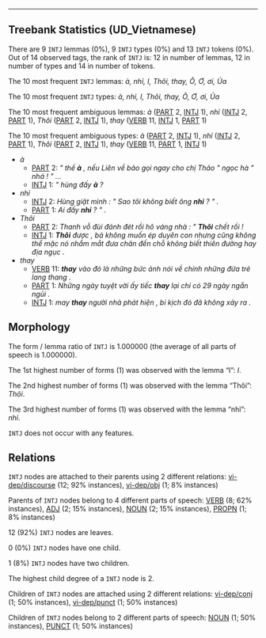 

--------------------------------------------------------------------------------

## Treebank Statistics (UD_Vietnamese)

There are 9 `INTJ` lemmas (0%), 9 `INTJ` types (0%) and 13 `INTJ` tokens (0%).
Out of 14 observed tags, the rank of `INTJ` is: 12 in number of lemmas, 12 in number of types and 14 in number of tokens.

The 10 most frequent `INTJ` lemmas: <em>à, nhỉ, I, Thôi, thay, Ô, Ơ, ơi, Ủa</em>

The 10 most frequent `INTJ` types:  <em>à, nhỉ, I, Thôi, thay, Ô, Ơ, ơi, Ủa</em>

The 10 most frequent ambiguous lemmas: <em>à</em> ([PART]() 2, [INTJ]() 1), <em>nhỉ</em> ([INTJ]() 2, [PART]() 1), <em>Thôi</em> ([PART]() 2, [INTJ]() 1), <em>thay</em> ([VERB]() 11, [INTJ]() 1, [PART]() 1)

The 10 most frequent ambiguous types:  <em>à</em> ([PART]() 2, [INTJ]() 1), <em>nhỉ</em> ([INTJ]() 2, [PART]() 1), <em>Thôi</em> ([PART]() 2, [INTJ]() 1), <em>thay</em> ([VERB]() 11, [PART]() 1, [INTJ]() 1)


* <em>à</em>
  * [PART]() 2: <em>" thế <b>à</b> , nếu Liên về bảo gọi ngay cho chị Thảo " ngọc hà " nhá ! " ...</em>
  * [INTJ]() 1: <em>" hùng đấy <b>à</b> ?</em>
* <em>nhỉ</em>
  * [INTJ]() 2: <em>Hùng giật mình : " Sao tôi không biết ông <b>nhỉ</b> ? " .</em>
  * [PART]() 1: <em>Ai đấy <b>nhỉ</b> ? " .</em>
* <em>Thôi</em>
  * [PART]() 2: <em>Thanh vỗ đùi đánh đét rồi hô váng nhà : " <b>Thôi</b> chết rồi !</em>
  * [INTJ]() 1: <em><b>Thôi</b> được , bà không muốn ép duyên con nhưng cũng không thể mặc nó nhắm mắt đưa chân đến chỗ không biết thiên đường hay địa ngục .</em>
* <em>thay</em>
  * [VERB]() 11: <em><b>thay</b> vào đó là những bức ảnh nói về chính những đứa trẻ lang thang .</em>
  * [PART]() 1: <em>Những ngày tuyệt vời ấy tiếc <b>thay</b> lại chỉ có 29 ngày ngắn ngủi .</em>
  * [INTJ]() 1: <em>may <b>thay</b> người nhà phát hiện , bi kịch đó đã không xảy ra .</em>

## Morphology

The form / lemma ratio of `INTJ` is 1.000000 (the average of all parts of speech is 1.000000).

The 1st highest number of forms (1) was observed with the lemma “I”: <em>I</em>.

The 2nd highest number of forms (1) was observed with the lemma “Thôi”: <em>Thôi</em>.

The 3rd highest number of forms (1) was observed with the lemma “nhỉ”: <em>nhỉ</em>.

`INTJ` does not occur with any features.


## Relations

`INTJ` nodes are attached to their parents using 2 different relations: [vi-dep/discourse]() (12; 92% instances), [vi-dep/obj]() (1; 8% instances)

Parents of `INTJ` nodes belong to 4 different parts of speech: [VERB]() (8; 62% instances), [ADJ]() (2; 15% instances), [NOUN]() (2; 15% instances), [PROPN]() (1; 8% instances)

12 (92%) `INTJ` nodes are leaves.

0 (0%) `INTJ` nodes have one child.

1 (8%) `INTJ` nodes have two children.

The highest child degree of a `INTJ` node is 2.

Children of `INTJ` nodes are attached using 2 different relations: [vi-dep/conj]() (1; 50% instances), [vi-dep/punct]() (1; 50% instances)

Children of `INTJ` nodes belong to 2 different parts of speech: [NOUN]() (1; 50% instances), [PUNCT]() (1; 50% instances)

